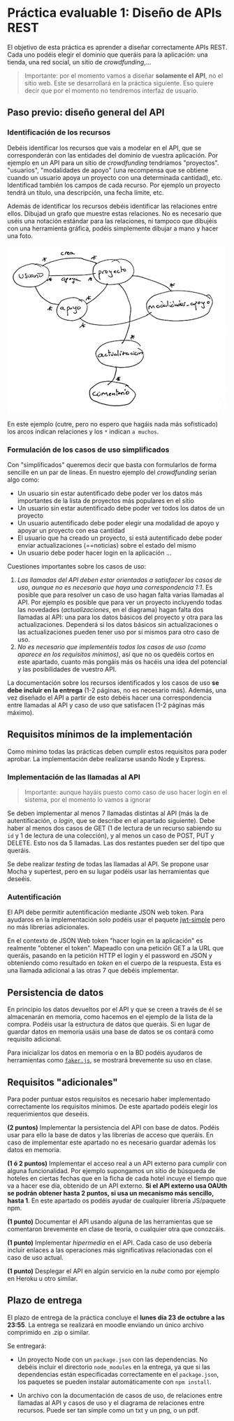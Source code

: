 # Práctica evaluable 1: Diseño de APIs REST

El objetivo de esta práctica es aprender a diseñar correctamente APIs REST. Cada uno podéis elegir el dominio que queráis para la aplicación: una tienda, una red social, un sitio de *crowdfunding*,... 

> Importante: por el momento vamos a diseñar **solamente el API**, no el sitio web. Este se desarrollará en la práctica siguiente. Eso quiere decir que por el momento no tendremos interfaz de usuario.

## Paso previo: diseño general del API

### Identificación de los recursos

Debéis identificar los recursos que vais a modelar en el API, que se corresponderán con las entidades del dominio de vuestra aplicación. Por ejemplo en un API para un sitio de *crowdfunding* tendríamos "proyectos". "usuarios", "modalidades de apoyo" (una recompensa que se obtiene cuando un usuario apoya un proyecto con una determinada cantidad), etc. Identificad también los campos de cada recurso. Por ejemplo un proyecto tendrá un título, una descripción, una fecha límite, etc.

Además de identificar los recursos debéis identificar las relaciones entre ellos. Dibujad un grafo que muestre estas relaciones. No es necesario que uséis una notación estándar para las relaciones, ni tampoco que dibujéis con una herramienta gráfica, podéis simplemente dibujar a mano y hacer una foto.

![](img/modelo_datos.png)

En este ejemplo (cutre, pero no espero que hagáis nada más sofisticado) los arcos indican relaciones y los `*` indican `a muchos`.

### Formulación de los casos de uso simplificados

Con "simplificados" queremos decir que basta con formularlos de forma sencille en un par de líneas. En nuestro ejemplo del *crowdfunding* serían algo como:

* Un usuario sin estar autentificado debe poder ver los datos más importantes de la lista de proyectos más populares en el sitio
* Un usuario sin estar autentificado debe poder ver todos los datos de un proyecto
* Un usuario autentificado debe poder elegir una modalidad de apoyo y apoyar un proyecto con esa cantidad
* El usuario que ha creado un proyecto, si está autentificado debe poder enviar actualizaciones (==noticias) sobre el estado del mismo
* Un usuario debe poder hacer login en la aplicación
...

Cuestiones importantes sobre los casos de uso:

1. *Las llamadas del API deben estar orientadas a satisfacer los casos de uso, aunque no es necesario que haya una correspondencia 1:1*. Es posible que para resolver un caso de uso hagan falta varias llamadas al API. Por ejemplo es posible que para ver un proyecto incluyendo todas las novedades (*actualizaciones*, en el diagrama) hagan falta dos llamadas al API: una para los datos básicos del proyecto y otra para las actualizaciones. Dependerá si los datos básicos sin actualizaciones o las actualizaciones pueden tener uso por sí mismos para otro caso de uso.
2. *No es necesario que implementéis todos los casos de uso (como aparece en los requisitos mínimos)*, así que no os quedéis cortos en este apartado, cuanto más pongáis más os hacéis una idea del potencial y las posibilidades de vuestro API.

La documentación sobre los recursos identificados y los casos de uso **se debe incluir en la entrega** (1-2 páginas, no es necesario más). Además, una vez diseñado el API a partir de esto debéis hacer una correspondencia entre llamadas al API y caso de uso que satisfacen (1-2 páginas más máximo).

## Requisitos mínimos de la implementación

Como mínimo todas las prácticas deben cumplir estos requisitos para poder aprobar. La implementación debe realizarse usando Node y Express. 

### Implementación de las llamadas al API 

> Importante: aunque hayáis puesto como caso de uso hacer login en el sistema, por el momento lo vamos a ignorar

Se deben implementar al menos 7 llamadas distintas al API (más la de autentificación, o *login*, que se describe en el apartado siguiente). Debe haber al menos dos casos de GET (1 de lectura de un recurso sabiendo su `id` y 1 de lectura de una colección), y al menos un caso de POST, PUT y DELETE. Esto nos da 5 llamadas. Las dos restantes pueden ser del tipo que queráis.  

Se debe realizar *testing* de todas las llamadas al API. Se propone usar Mocha y supertest, pero en su lugar podéis usar las herramientas que deseéis.

### Autentificación

El API debe permitir autentificación mediante JSON web token. Para ayudaros en la implementación solo podéis usar el paquete [jwt-simple](https://www.npmjs.com/package/jwt-simple) pero no más librerías adicionales.

En el contexto de JSON Web token "hacer login en la aplicación" es realmente "obtener el token". Mapeadlo con una petición GET a la URL que queráis, pasando en la petición HTTP el login y el password en JSON y obteniendo como resultado en *token* en el cuerpo de la respuesta. Esta es una llamada adicional a las otras 7 que debéis implementar.

## Persistencia de datos

En principio los datos devueltos por el API y que se creen a través de él se almacenarán en memoria, como hacemos en el ejemplo de la lista de la compra. Podéis usar la estructura de datos que queráis. Si en lugar de guardar datos en memoria usáis una base de datos se os contará como requisito adicional.

Para inicializar los datos en memoria o en la BD podéis ayudaros de herramientas como [`faker.js`](https://github.com/marak/Faker.js/), se mostrará brevemente su uso en clase.

## Requisitos "adicionales"

Para poder puntuar estos requisitos es necesario haber implementado correctamente los requisitos mínimos. De este apartado podéis elegir los requerimientos que deseéis.

**(2 puntos)** Implementar la persistencia del API con base de datos. Podéis usar para ello la base de datos y las librerías de acceso que queráis. En caso de implementar este apartado no es necesario guardar además los datos en memoria.

**(1 ó 2 puntos)** Implementar el acceso real a un API externo para cumplir con alguna funcionalidad. Por ejemplo supongamos un sitio de búsqueda de hoteles en ciertas fechas que en la ficha de cada hotel incuye el tiempo que va a hacer ese día, obtenido de un API externo. **Si el API externo usa OAUth se podrán obtener hasta 2 puntos, si usa un mecanismo más sencillo, hasta 1**. En este apartado os podéis ayudar de cualquier librería JS/paquete npm.

**(1 punto)** Documentar el API usando alguna de las herramientas que se comentaron brevemente en clase de teoría, o cualquier otra que conozcáis.

**(1 punto)** Implementar *hipermedia* en el API. Cada caso de uso debería incluir enlaces a las operaciones más significativas relacionadas con el caso de uso actual.

**(1 punto)** Desplegar el API en algún servicio en la *nube* como por ejemplo en Heroku u otro similar.

## Plazo de entrega

El plazo de entrega de la práctica concluye el **lunes día 23 de octubre a las 23:55**. La entrega se realizará en moodle enviando un único archivo comprimido en .zip o similar. 

Se entregará:

- Un proyecto Node con un `package.json` con las dependencias. No debéis incluir el directorio `node_modules` en la entrega, ya que si las dependencias están especificadas correctamente en el `package.json`, los paquetes se pueden instalar automáticamente con `npm install`.  

- Un archivo con la documentación de casos de uso, de relaciones entre llamadas al API y casos de uso y el diagrama de relaciones entre recursos. Puede ser tan simple como un txt y un png, o un pdf.


